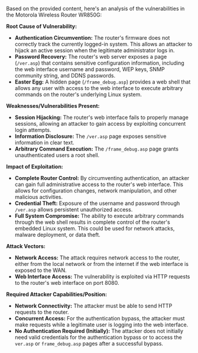 Based on the provided content, here's an analysis of the vulnerabilities in the Motorola Wireless Router WR850G:

**Root Cause of Vulnerability:**

*   **Authentication Circumvention:** The router's firmware does not correctly track the currently logged-in system. This allows an attacker to hijack an active session when the legitimate administrator logs in.
*   **Password Recovery:** The router's web server exposes a page (`/ver.asp`) that contains sensitive configuration information, including the web interface username and password, WEP keys, SNMP community string, and DDNS passwords.
*   **Easter Egg:** A hidden page (`/frame_debug.asp`) provides a web shell that allows any user with access to the web interface to execute arbitrary commands on the router's underlying Linux system.

**Weaknesses/Vulnerabilities Present:**

*   **Session Hijacking:** The router's web interface fails to properly manage sessions, allowing an attacker to gain access by exploiting concurrent login attempts.
*   **Information Disclosure:** The `/ver.asp` page exposes sensitive information in clear text.
*   **Arbitrary Command Execution:** The `/frame_debug.asp` page grants unauthenticated users a root shell.

**Impact of Exploitation:**

*   **Complete Router Control:** By circumventing authentication, an attacker can gain full administrative access to the router's web interface. This allows for configuration changes, network manipulation, and other malicious activities.
*   **Credential Theft:** Exposure of the username and password through `/ver.asp` allows persistent unauthorized access.
*   **Full System Compromise:** The ability to execute arbitrary commands through the web shell results in complete control of the router's embedded Linux system. This could be used for network attacks, malware deployment, or data theft.

**Attack Vectors:**

*   **Network Access:** The attack requires network access to the router, either from the local network or from the internet if the web interface is exposed to the WAN.
*   **Web Interface Access:** The vulnerability is exploited via HTTP requests to the router's web interface on port 8080.

**Required Attacker Capabilities/Position:**

*   **Network Connectivity:** The attacker must be able to send HTTP requests to the router.
*   **Concurrent Access:** For the authentication bypass, the attacker must make requests while a legitimate user is logging into the web interface.
*   **No Authentication Required (Initially):** The attacker does not initially need valid credentials for the authentication bypass or to access the `ver.asp` or `frame_debug.asp` pages after a successful bypass.